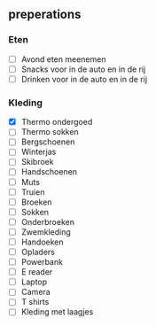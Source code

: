 ## preperations

### Eten

* [ ] Avond eten meenemen
* [ ] Snacks voor in de auto en in de rij
* [ ] Drinken voor in de auto en in de rij

### Kleding

* [x] Thermo ondergoed
* [ ] Thermo sokken
* [ ] Bergschoenen
* [ ] Winterjas
* [ ] Skibroek
* [ ] Handschoenen
* [ ] Muts
* [ ] Truien
* [ ] Broeken
* [ ] Sokken
* [ ] Onderbroeken
* [ ] Zwemkleding
* [ ] Handoeken
* [ ] Opladers
* [ ] Powerbank
* [ ] E reader
* [ ] Laptop
* [ ] Camera
* [ ] T shirts
* [ ] Kleding met laagjes
